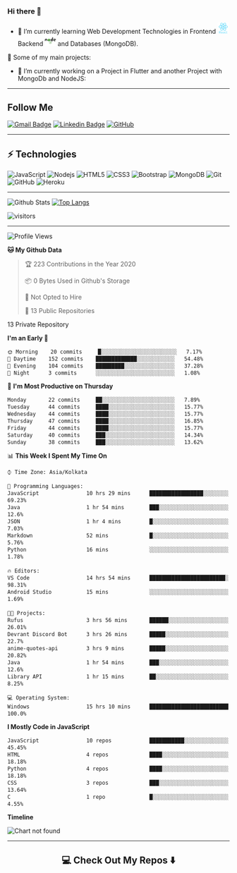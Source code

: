 ### Hi there 👋

- 🌱 I’m currently learning Web Development Technologies in Frontend <img src="https://raw.githubusercontent.com/devicons/devicon/master/icons/react/react-original-wordmark.svg" alt="react" width="25" height="25" /> Backend <img src="https://raw.githubusercontent.com/devicons/devicon/master/icons/nodejs/nodejs-original-wordmark.svg" alt="nodejs" width="25" height="25" />
 and Databases (MongoDB).

🚀 Some of my main projects:

- 🔭 I’m currently working on a Project in Flutter and another Project with MongoDb and NodeJS:

<hr>

## Follow Me


[![Gmail Badge](https://img.shields.io/badge/-where.ransome@gmail.com-c14438?style=flat-square&logo=Gmail&logoColor=white&link=mailto:where.ransome@gmail.com)](mailto:where.ransome@gmail.com)
[![Linkedin Badge](https://img.shields.io/badge/-anjannair-blue?style=flat-square&logo=Linkedin&logoColor=white&link=https://www.linkedin.com/in/anjannair/)](https://www.linkedin.com/in/anjannair/)
[![GitHub](https://img.shields.io/badge/-GitHub-181717?style=flat-square&logo=github&logoColor=white&link=https://github.com/anjannair)](https://github.com/anjannair)

<hr>

## ⚡ Technologies

![JavaScript](https://img.shields.io/badge/-JavaScript-black?style=flat-square&logo=javascript)
![Nodejs](https://img.shields.io/badge/-Nodejs-black?style=flat-square&logo=Node.js)
![HTML5](https://img.shields.io/badge/-HTML5-E34F26?style=flat-square&logo=html5&logoColor=white)
![CSS3](https://img.shields.io/badge/-CSS3-1572B6?style=flat-square&logo=css3)
![Bootstrap](https://img.shields.io/badge/-Bootstrap-563D7C?style=flat-square&logo=bootstrap)
![MongoDB](https://img.shields.io/badge/-MongoDB-black?style=flat-square&logo=mongodb)
![Git](https://img.shields.io/badge/-Git-black?style=flat-square&logo=git)
![GitHub](https://img.shields.io/badge/-GitHub-181717?style=flat-square&logo=github)
![Heroku](https://img.shields.io/badge/-Heroku-black?style=flat-square&logo=heroku)

<hr>

![Github Stats](https://github-readme-stats.vercel.app/api?username=anjannair&count_private=true&show_icons=true)
[![Top Langs](https://github-readme-stats.vercel.app/api/top-langs/?username=anjannair&layout=compact)](https://github.com/anuraghazra/github-readme-stats)

![visitors](https://visitor-badge.glitch.me/badge?page_id=anjannair)

<hr>

<!--START_SECTION:waka-->
![Profile Views](http://img.shields.io/badge/Profile%20Views-3-blue)

**🐱 My Github Data** 

> 🏆 223 Contributions in the Year 2020
 > 
> 📦 0 Bytes Used in Github's Storage 
 > 
> 🚫 Not Opted to Hire
 > 
> 📜 13 Public Repositories 
 > 
13 Private Repository 
 > 
**I'm an Early 🐤** 

```text
🌞 Morning    20 commits     █░░░░░░░░░░░░░░░░░░░░░░░░   7.17% 
🌆 Daytime    152 commits    █████████████░░░░░░░░░░░░   54.48% 
🌃 Evening    104 commits    █████████░░░░░░░░░░░░░░░░   37.28% 
🌙 Night      3 commits      ░░░░░░░░░░░░░░░░░░░░░░░░░   1.08%

```
📅 **I'm Most Productive on Thursday** 

```text
Monday       22 commits     ██░░░░░░░░░░░░░░░░░░░░░░░   7.89% 
Tuesday      44 commits     ████░░░░░░░░░░░░░░░░░░░░░   15.77% 
Wednesday    44 commits     ████░░░░░░░░░░░░░░░░░░░░░   15.77% 
Thursday     47 commits     ████░░░░░░░░░░░░░░░░░░░░░   16.85% 
Friday       44 commits     ████░░░░░░░░░░░░░░░░░░░░░   15.77% 
Saturday     40 commits     ███░░░░░░░░░░░░░░░░░░░░░░   14.34% 
Sunday       38 commits     ███░░░░░░░░░░░░░░░░░░░░░░   13.62%

```


📊 **This Week I Spent My Time On** 

```text
⌚︎ Time Zone: Asia/Kolkata

💬 Programming Languages: 
JavaScript               10 hrs 29 mins      █████████████████░░░░░░░░   69.23% 
Java                     1 hr 54 mins        ███░░░░░░░░░░░░░░░░░░░░░░   12.6% 
JSON                     1 hr 4 mins         █░░░░░░░░░░░░░░░░░░░░░░░░   7.03% 
Markdown                 52 mins             █░░░░░░░░░░░░░░░░░░░░░░░░   5.76% 
Python                   16 mins             ░░░░░░░░░░░░░░░░░░░░░░░░░   1.78%

🔥 Editors: 
VS Code                  14 hrs 54 mins      ████████████████████████░   98.31% 
Android Studio           15 mins             ░░░░░░░░░░░░░░░░░░░░░░░░░   1.69%

🐱‍💻 Projects: 
Rufus                    3 hrs 56 mins       ██████░░░░░░░░░░░░░░░░░░░   26.01% 
Devrant Discord Bot      3 hrs 26 mins       █████░░░░░░░░░░░░░░░░░░░░   22.7% 
anime-quotes-api         3 hrs 9 mins        █████░░░░░░░░░░░░░░░░░░░░   20.82% 
Java                     1 hr 54 mins        ███░░░░░░░░░░░░░░░░░░░░░░   12.6% 
Library API              1 hr 15 mins        ██░░░░░░░░░░░░░░░░░░░░░░░   8.25%

💻 Operating System: 
Windows                  15 hrs 10 mins      █████████████████████████   100.0%

```

**I Mostly Code in JavaScript** 

```text
JavaScript               10 repos            ███████████░░░░░░░░░░░░░░   45.45% 
HTML                     4 repos             ████░░░░░░░░░░░░░░░░░░░░░   18.18% 
Python                   4 repos             ████░░░░░░░░░░░░░░░░░░░░░   18.18% 
CSS                      3 repos             ███░░░░░░░░░░░░░░░░░░░░░░   13.64% 
C                        1 repo              █░░░░░░░░░░░░░░░░░░░░░░░░   4.55%

```


**Timeline**

![Chart not found](https://raw.githubusercontent.com/anjannair/anjannair/master/charts/bar_graph.png) 


<!--END_SECTION:waka-->

<hr>

<h2  align="center">💻 Check Out My Repos ⬇️ </h2>

<!--
**minoveaz/minoveaz** is a ✨ _special_ ✨ repository because its `README.md` (this file) appears on your GitHub profile.

Here are some ideas to get you started:

- 🔭 I’m currently working on ...

- 👯 I’m looking to collaborate on ...
- 🤔 I’m looking for help with ...
- 💬 Ask me about ...
- 📫 How to reach me: ...
- 😄 Pronouns: ...
- ⚡ Fun fact: ...
-->
